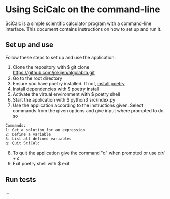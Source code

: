 # Using SciCalc on the command-line

SciCalc is a simple scientific calculator program with a command-line interface. This document contains instructions on how to set up and run it. 


## Set up and use

Follow these steps to set up and use the application: 

1. Clone the repository with $ git clone https://github.com/jokijen/algolabra.git
2. Go to the root directory
3. Ensure you have poetry installed. If not, [install poetry](https://python-poetry.org/docs/) 
4. Install dependencies with $ poetry install
5. Activate the virtual environment with $ poetry shell
6. Start the application with $ python3 src/index.py 
7. Use the application according to the instructions given. Select commands from the given options and give input where prompted to do so
```
Commands:
1: Get a solution for an expression
2: Define a variable
3: List all defined variables
q: Quit SciCalc
```
8. To quit the application give the command "q" when prompted or use *ctrl + c* 
9. Exit poetry shell with $ exit


## Run tests

...
